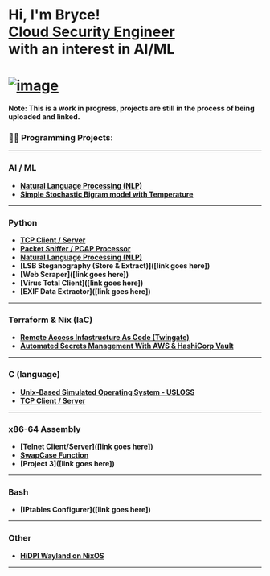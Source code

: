 # Hi, I'm Bryce! <br/><a href="https://www.linkedin.com/in/brycethorpe/">Cloud Security Engineer</a> <br/>with an interest in AI/ML

# [![image](https://img.shields.io/badge/LinkedIn-0077B5?style=for-the-badge&logo=linkedin&logoColor=white)](https://linkedin.com/in/brycethorpe)

<b> Note: This is a work in progress, projects are still in the process of being uploaded and linked.

### 👨‍💻 Programming Projects:

---

### AI / ML
  - [Natural Language Processing (NLP)](https://github.com/Surf-Wax/Natural-Language-Processing)
  - [Simple Stochastic Bigram model with Temperature](https://github.com/Surf-Wax/bigram-python)

--- 

### Python
  - [TCP Client / Server](https://github.com/Surf-Wax/TCP-Client-Server-Python)
  - [Packet Sniffer / PCAP Processor](https://github.com/Surf-Wax/Packet-Sniffer-PCAP-Analyzer-Python)
  - [Natural Language Processing (NLP)](https://github.com/Surf-Wax/Natural-Language-Processing)
  - [LSB Steganography (Store & Extract)]([link goes here])
  - [Web Scraper]([link goes here])
  - [Virus Total Client]([link goes here])
  - [EXIF Data Extractor]([link goes here])
    
---

### Terraform & Nix (IaC)
  - [Remote Access Infastructure As Code (Twingate)](https://github.com/Surf-Wax/twingate-terraform)
  - [Automated Secrets Management With AWS & HashiCorp Vault](https://github.com/Surf-Wax/automated-secrets-management-poc)

---
 
### C (language)
  - [Unix-Based Simulated Operating System - USLOSS](https://github.com/Surf-Wax/usloss)
  - [TCP Client / Server](https://github.com/Surf-Wax/TCP-Client-Server)

---

### x86-64 Assembly
  - [Telnet Client/Server]([link goes here])
  - [SwapCase Function](https://github.com/Surf-Wax/SwapCase)
  - [Project 3]([link goes here])

---

### Bash
  - [IPtables Configurer]([link goes here])

---

### Other
  - [HiDPI Wayland on NixOS](https://github.com/Surf-Wax/nixos-wayland-hidpi)

--- 



<!--
**Surf-Wax/Surf-Wax** is a ✨ _special_ ✨ repository because its `README.md` (this file) appears on your GitHub profile.

Here are some ideas to get you started:

- 🔭 I’m currently working on ...
- 🌱 I’m currently learning ...
- 👯 I’m looking to collaborate on ...
- 🤔 I’m looking for help with ...
- 💬 Ask me about ...
- 📫 How to reach me: ...
- 😄 Pronouns: ...
- ⚡ Fun fact: ...
-->
